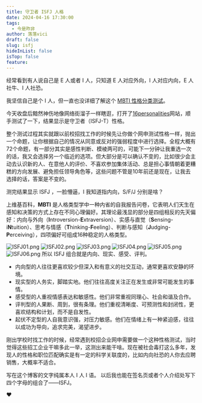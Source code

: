```yaml
---
title: 守卫者 ISFJ 人格
date: 2024-04-16 17:30:00
tags:
  - 今是昨非
author: 落落vici
draft: false
slug: isfj
hideInList: false
isTop: false
feature:
---
```

经常看到有人说自己是 E 人或者 I 人，只知道 E 人对应外向，I 人对应内向，E 人社牛、I 人社恐。

我坚信自己是个 I 人，但一直也没详细了解这个 [MBTI 性格分类测试](https://zh.wikipedia.org/wiki/%E9%82%81%E7%88%BE%E6%96%AF-%E5%B8%83%E9%87%8C%E6%A0%BC%E6%96%AF%E6%80%A7%E6%A0%BC%E5%88%86%E9%A1%9E%E6%B3%95)。

今天收盘后黯然神伤地像网络街溜子一样瞎逛，打开了[16personalities](https://www.16personalities.com/ch)网站，顺手测试了一下，结果显示是守卫者（ISFJ-T）性格。

整个测试过程其实就跟以前校招找工作的时候先让你做个网申测试性格一样，抛出一个命题，让你根据自己的情况从同意或反对的强弱程度中进行选择。全程大概有72个命题，有一部分其实是感性判断、模棱两可的，可能下一分钟让我重选一次的话，我又会选择另一个临近的选项。但大部分是可以确认不变的，比如很少会主动去认识新的人、在意他人的评价、不喜欢参加集体活动、总是担心事情朝着更糟糕的方向发展、避免担任领导角色等，这些问题不管是10年前还是现在，让我去选择的话，答案是不变的。

测完结果显示 ISFJ ，一脸懵逼，I 我知道指内向，S/F/J 分别是啥？

上维基百科，**MBTI** 是人格类型学中一种内省的自我报告问卷，它表明人们天生在感知和决策的方式上存在不同心理偏好。其理论最浅显的部分是四组相反的先天偏好：内向与外向（**I**ntroversion-**E**xtraversion）、实感与直觉（**S**ensing-i**N**tuition）、思考与情感（**T**hinking-**F**eeling）、判断与感知（**J**udging-**P**erceiving），四项偏好可组成16种稳定的人格类型。

![ISFJ01.png](https://img.hux.ink/image/2024/04/ISFJ01.png)
![ISFJ02.png](https://img.hux.ink/image/2024/04/ISFJ02.png)
![ISFJ03.png](https://img.hux.ink/image/2024/04/ISFJ03.png)
![ISFJ04.png](https://img.hux.ink/image/2024/04/ISFJ04.png)
![ISFJ05.png](https://img.hux.ink/image/2024/04/ISFJ05.png)
![ISFJ06.png](https://img.hux.ink/image/2024/04/ISFJ06.png)
所以 ISFJ 组合就是内向、现实、感受、评判。
- 内向型的人往往更喜欢较少但深入和有意义的社交互动，通常更喜欢安静的环境。
- 现实型的人务实，脚踏实地。他们往往高度关注正在发生或非常可能发生的事情。
- 感受型的人重视情感表达和敏感性。他们非常重视同理心、社会和谐及合作。
- 评判型的人果断、周到，很有条理。他们重视清晰度、可预测性和封闭性，更喜欢结构和计划，而不是自发性。
- 起伏不定型的人自我意识强，对压力敏感。他们在情绪上有一种紧迫感，往往以成功为导向，追求完美，渴望进步。

刚出学校时找工作的时候，经常遇到校招企业网申需要做一个这种性格测试，当时觉得这些招工企业干嘛多此一举，这测出来能干啥。现在被社会毒打这么多年，发现人的性格和职位匹配确实是有一定的科学关联度的，比如内向社恐的人你去应聘销售，大概率不适合。

写在这个博客的文字纯属本人 I 人 I 语。 以后我也能在签名页或者个人介绍处写下四个字母的组合了——ISFJ。

❤